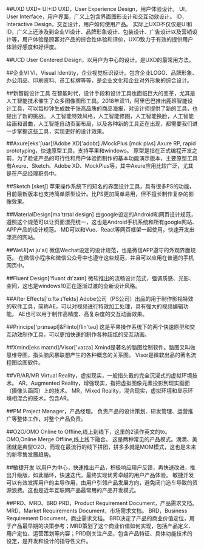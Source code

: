 ##UXD
UXD= UI+ID
UXD，User Experience Design，用户体验设计。
UI，User Interface，用户界面，广义上包含界面图形设计和交互动效设计。
ID，Interactive Design，交互设计，用户如何使用产品。
实际上UXD不仅仅是UI和ID，广义上还涉及到企业VI设计、品牌形象设计、包装设计、广告设计以及营销设计等，用户体验是顾客对产品的综合性体验和评价，UXD致力于有效的提供用户体验好感度和好评度。

##UCD
User Centered Design，以用户为中心的设计。是UXD的最常用方法。

##企业VI
VI，Visual Identity，企业视觉标识设计。包含企业LOGO、品牌形象、办公用品、印刷资料、员工标牌等等，是企业文化和企业对外形象的综合设计。

##新智能设计工具
在智能时代，设计手段和设计工具也面临巨大的变革，尤其是人工智能技术催生了众多图像图形工具。2018年双11，阿里巴巴推出鹿班智能设计工具，可以每秒钟生成数千张高品质的商品海报，对设计师提供了新的工具，也提出了新的挑战。
人工智能特效风格，人工智能修图，人工智能换脸，人工智能绘画和谱曲，人工智能自动页面布局，以及各种新的工具正在出现，都需要我们进一步掌握这些工具，实现更好的设计效果。

##Axure[eks'ʃʊər]/Adobe XD['ədobɪ] /MockPlus [mɑk plʌs]
Axure RP, rapid prototyping，快速原型工具，支持苹果和windows。
原型是指在正式编程开发之前，为了验证产品的可行性和用户体验而制作的基本功能演示版本，主要原型工具有Axure、Sketch、Adobe XD、MockPlus等，其中Axure应用比较广泛，尤其是在产品经理职务中。

##Sketch [sketʃ] 
苹果操作系统下的知名的界面设计工具，具有很多PS的功能，目前最新版本也支持简单原型设计。比PS更加简单易用，但不擅长制作复杂的影像效果。

##MaterialDesign[mə'tɪrɪəl design]
由google设定的Android和网页设计规范，遵照这个规范可以让页面漂亮统一，这也是Android手机系统和所有google网站、APP产品的设计规范。
MD可以和Vue、React等网页框架一起使用，快速开发出漂亮的网站。

##WeUI[wi ju'ai]
微信Wechat设定的设计规范，也是微信APP遵守的外观界面规范。
在微信小程序和微信公众号中也遵守这些规范，并且可以应用在普通的手机网页中。

##Fluent Design['fluənt dɪ'zaɪn]
微软推出的流畅设计范式，强调质感、光影、空间，这也是windows10正在逐渐过渡的全新设计风格。

##After Effects['ɑːftə ɪ'fekts]
Adobe公司（PS公司）出品的用于制作影视特效的软件工具，简称AE，可以对视频进行特效加工处理，具有强大的视频编辑功能。
AE也可以用于制作高精度、高复杂度的交互动画效果。

##Principe['prɪnsəpl]&Flinto[flin'təu]
这是苹果操作系统下的两个快速原型和交互动效制作工具，可以更加快速的制作各种超炫的交互动画。

##Xmind[eks maɪnd]/Visor['vaɪzə]
Xmind是著名的脑图绘制软件。脑图又叫做思维导图，指头脑风暴联想产生的各种概念的关系图。
Visor是微软出品的著名流程图绘图软件。

##VR/AR/MR
Virtual Reality，虚拟现实，一般指头戴的完全沉浸式的虚拟环境技术。
AR，Augmented Reality，增强现实，指把虚拟图像元素投影到现实画面（摄像头画面）上的技术。
MR，Mixed Reality，混合现实，虚拟环境和显示环境相混合的技术，包含AR。

##PM
Project Manager，产品经理。
负责产品的设计策划、研发管理、运营推广等整体工作，对整个产品负责。

##O2O/OMO
Online to Offline,线上到线下，这里的2读作英文的to。
OMO,Online Merge Offline,线上线下融合。
这是两种常见的产品模式。滴滴、美团就是典型O2O，而现在最流行的线下拼团，拼多多就是MOM模式，这也是未来的新零售发展趋势。

##敏捷开发
以用户为中心，快速推出产品，积极响应用户反馈，再快速改进，推出升级版，如此循环，快速迭代，最终实现优秀卓越的用户产品体验。
敏捷开发可以有效发挥用户的主导作用，由用户引领产品发展方向，避免闭门造车导致的资源浪费。这也是近年互联网产品最常用的产品开发模式。

##PRD、MRD、BRD
PRD，Product Requirement Document，产品需求文档。
MRD，Market Requirements Document，市场需求文档。
BRD，Business Requirement Document，商业需求文档。
BRD决定了产品的商业价值定位，用于产品最早期的决策参考；MRD策划了这个商业价值如何实现，包括产品定义、用户定位、运营策划等内容；PRD则关注产品，包含产品特征、具体功能技术的设定，是开发和设计的指导性文件。



